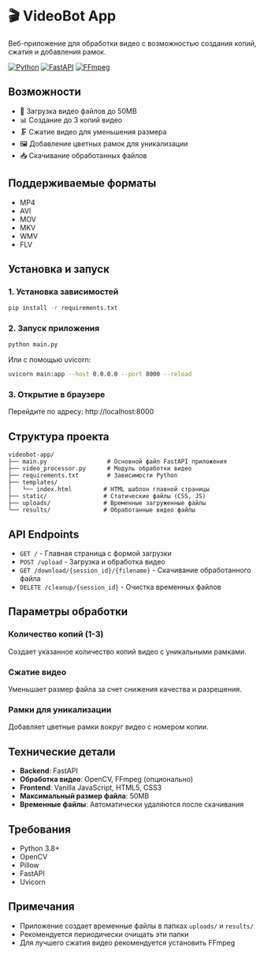 # 🎬 VideoBot App

Веб-приложение для обработки видео с возможностью создания копий, сжатия и добавления рамок.

[![Python](https://img.shields.io/badge/Python-3.8+-blue.svg)](https://python.org)
[![FastAPI](https://img.shields.io/badge/FastAPI-0.104+-green.svg)](https://fastapi.tiangolo.com)
[![FFmpeg](https://img.shields.io/badge/FFmpeg-Required-red.svg)](https://ffmpeg.org)

## Возможности

- 📁 Загрузка видео файлов до 50MB
- 📊 Создание до 3 копий видео
- 🗜️ Сжатие видео для уменьшения размера
- 🖼️ Добавление цветных рамок для уникализации
- 📥 Скачивание обработанных файлов

## Поддерживаемые форматы

- MP4
- AVI
- MOV
- MKV
- WMV
- FLV

## Установка и запуск

### 1. Установка зависимостей

```bash
pip install -r requirements.txt
```

### 2. Запуск приложения

```bash
python main.py
```

Или с помощью uvicorn:

```bash
uvicorn main:app --host 0.0.0.0 --port 8000 --reload
```

### 3. Открытие в браузере

Перейдите по адресу: http://localhost:8000

## Структура проекта

```
videobot-app/
├── main.py                 # Основной файл FastAPI приложения
├── video_processor.py      # Модуль обработки видео
├── requirements.txt        # Зависимости Python
├── templates/
│   └── index.html         # HTML шаблон главной страницы
├── static/                # Статические файлы (CSS, JS)
├── uploads/               # Временные загруженные файлы
└── results/               # Обработанные видео файлы
```

## API Endpoints

- `GET /` - Главная страница с формой загрузки
- `POST /upload` - Загрузка и обработка видео
- `GET /download/{session_id}/{filename}` - Скачивание обработанного файла
- `DELETE /cleanup/{session_id}` - Очистка временных файлов

## Параметры обработки

### Количество копий (1-3)

Создает указанное количество копий видео с уникальными рамками.

### Сжатие видео

Уменьшает размер файла за счет снижения качества и разрешения.

### Рамки для уникализации

Добавляет цветные рамки вокруг видео с номером копии.

## Технические детали

- **Backend**: FastAPI
- **Обработка видео**: OpenCV, FFmpeg (опционально)
- **Frontend**: Vanilla JavaScript, HTML5, CSS3
- **Максимальный размер файла**: 50MB
- **Временные файлы**: Автоматически удаляются после скачивания

## Требования

- Python 3.8+
- OpenCV
- Pillow
- FastAPI
- Uvicorn

## Примечания

- Приложение создает временные файлы в папках `uploads/` и `results/`
- Рекомендуется периодически очищать эти папки
- Для лучшего сжатия видео рекомендуется установить FFmpeg
